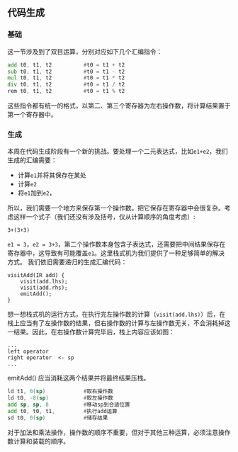 ## 代码生成

### 基础

这一节涉及到了双目运算，分别对应如下几个汇编指令：

```asm
add t0, t1, t2          #t0 = t1 + t2
sub t0, t1, t2          #t0 = t1 - t2
mul t0, t1, t2          #t0 = t1 * t2
div t0, t1, t2          #t0 = t1 / t2
rem t0, t1, t2          #t0 = t1 % t2
```

这些指令都有统一的格式，以第二、第三个寄存器为左右操作数，将计算结果置于第一个寄存器中。

### 生成

本周在代码生成阶段有一个新的挑战。要处理一个二元表达式，比如`e1+e2`，我们生成的汇编需要：

- 计算`e1`并将其保存在某处
- 计算`e2`
- 将`e1`加到`e2`，

所以，我们需要一个地方来保存第一个操作数。把它保存在寄存器中会很复杂。考虑这样一个式子（我们还没有涉及括号，仅从计算顺序的角度考虑）:

```
3+(3+3)
```

`e1 = 3`，`e2 = 3+3`，第二个操作数本身包含子表达式，还需要把中间结果保存在寄存器中，这导致有可能覆盖`e1`。这里栈式机为我们提供了一种足够简单的解决方式。
我们依旧需要递归的生成汇编代码：

```
visitAdd(IR add) {
    visit(add.lhs);
    visit(add.rhs);
    emitAdd();
}
```

想一想栈式机的运行方式，在执行完左操作数的计算（`visit(add.lhs)`）后，在栈上应当有了左操作数的结果，但右操作数的计算与左操作数无关，不会消耗掉这一结果。因此，在右操作数计算完毕后，栈上内容应该如图：
```
...
left operator
right operator  <- sp
...
```
emitAdd() 应当消耗这两个结果并将最终结果压栈。

```asm
ld t1, 0(sp)            #取右操作数
ld t0, -8(sp)           #取左操作数
add sp, sp, 8           #移动sp到合适位置
add t0, t0, t1,         #执行add运算
sd t0, 0(sp)            #储存结果
```

对于加法和乘法操作，操作数的顺序不重要，但对于其他三种运算，必须注意操作数计算和装载的顺序。